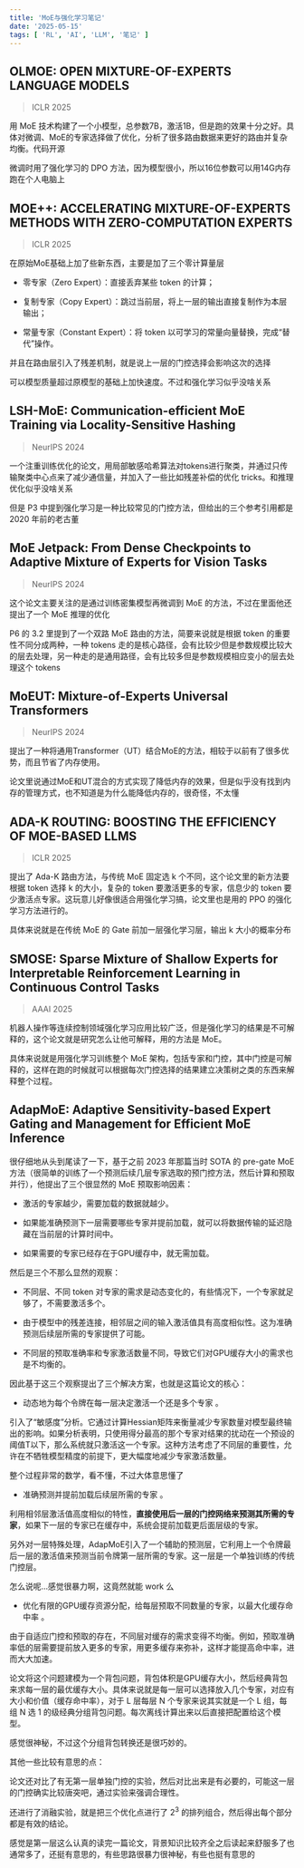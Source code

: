 ```yaml
---
title: 'MoE与强化学习笔记'
date: '2025-05-15'
tags: [ 'RL', 'AI', 'LLM', '笔记' ]
---
```


## OLMOE: OPEN MIXTURE-OF-EXPERTS LANGUAGE MODELS

> ICLR 2025

用 MoE 技术构建了一个小模型，总参数7B，激活1B，但是跑的效果十分之好。具体对微调、MoE的专家选择做了优化，分析了很多路由数据来更好的路由并复杂均衡。代码开源

微调时用了强化学习的 DPO 方法，因为模型很小，所以16位参数可以用14G内存跑在个人电脑上

## MOE++: ACCELERATING MIXTURE-OF-EXPERTS METHODS WITH ZERO-COMPUTATION EXPERTS

> ICLR 2025

在原始MoE基础上加了些新东西，主要是加了三个零计算量层

- 零专家（Zero Expert）：直接丢弃某些 token 的计算；

- 复制专家（Copy Expert）：跳过当前层，将上一层的输出直接复制作为本层输出；

- 常量专家（Constant Expert）：将 token 以可学习的常量向量替换，完成“替代”操作。

并且在路由层引入了残差机制，就是说上一层的门控选择会影响这次的选择

可以模型质量超过原模型的基础上加快速度。不过和强化学习似乎没啥关系

## LSH-MoE: Communication-efficient MoE Training via Locality-Sensitive Hashing

> NeurIPS 2024

一个注重训练优化的论文，用局部敏感哈希算法对tokens进行聚类，并通过只传输聚类中心点来了减少通信量，并加入了一些比如残差补偿的优化 tricks。和推理优化似乎没啥关系

但是 P3 中提到强化学习是一种比较常见的门控方法，但给出的三个参考引用都是 2020 年前的老古董

## MoE Jetpack: From Dense Checkpoints to Adaptive Mixture of Experts for Vision Tasks

> NeurIPS 2024

这个论文主要关注的是通过训练密集模型再微调到 MoE 的方法，不过在里面他还提出了一个 MoE 推理的优化

P6 的 3.2 里提到了一个双路 MoE 路由的方法，简要来说就是根据 token 的重要性不同分成两种，一种 tokens 走的是核心路径，会有比较少但是参数规模比较大的层去处理，另一种走的是通用路径，会有比较多但是参数规模相应变小的层去处理这个 tokens

## MoEUT: Mixture-of-Experts Universal Transformers

> NeurIPS 2024

提出了一种将通用Transformer（UT）结合MoE的方法，相较于以前有了很多优势，而且节省了内存使用。

论文里说通过MoE和UT混合的方式实现了降低内存的效果，但是似乎没有找到内存的管理方式，也不知道是为什么能降低内存的，很奇怪，不太懂

## ADA-K ROUTING: BOOSTING THE EFFICIENCY OF MOE-BASED LLMS

> ICLR 2025

提出了 Ada-K 路由方法，与传统 MoE 固定选 k 个不同，这个论文里的新方法要根据 token 选择 k 的大小，复杂的 token 要激活更多的专家，信息少的 token 要少激活点专家。这玩意儿好像很适合用强化学习搞，论文里也是用的 PPO 的强化学习方法进行的。

具体来说就是在传统 MoE 的 Gate 前加一层强化学习层，输出 k 大小的概率分布

## SMOSE: Sparse Mixture of Shallow Experts for Interpretable Reinforcement Learning in Continuous Control Tasks

> AAAI 2025

机器人操作等连续控制领域强化学习应用比较广泛，但是强化学习的结果是不可解释的，这个论文就是研究怎么让他可解释，用的方法是 MoE。

具体来说就是用强化学习训练整个 MoE 架构，包括专家和门控，其中门控是可解释的，这样在跑的时候就可以根据每次门控选择的结果建立决策树之类的东西来解释整个过程。

## AdapMoE: Adaptive Sensitivity-based Expert Gating and Management for Efficient MoE Inference

很仔细地从头到尾读了一下，基于之前 2023 年那篇当时 SOTA 的 pre-gate MoE 方法（很简单的训练了一个预测后续几层专家选取的预门控方法，然后计算和预取并行），他提出了三个很显然的 MoE 预取影响因素：

- 激活的专家越少，需要加载的数据就越少。

- 如果能准确预测下一层需要哪些专家并提前加载，就可以将数据传输的延迟隐藏在当前层的计算时间中。

- 如果需要的专家已经存在于GPU缓存中，就无需加载。

然后是三个不那么显然的观察：

- 不同层、不同 token 对专家的需求是动态变化的，有些情况下，一个专家就足够了，不需要激活多个。

- 由于模型中的残差连接，相邻层之间的输入激活值具有高度相似性。这为准确预测后续层所需的专家提供了可能。

- 不同层的预取准确率和专家激活数量不同，导致它们对GPU缓存大小的需求也是不均衡的。

因此基于这三个观察提出了三个解决方案，也就是这篇论文的核心：

- 动态地为每个令牌在每一层决定激活一个还是多个专家 。

引入了“敏感度”分析。它通过计算Hessian矩阵来衡量减少专家数量对模型最终输出的影响。如果分析表明，只使用得分最高的那个专家对结果的扰动在一个预设的阈值T以下，那么系统就只激活这一个专家。这种方法考虑了不同层的重要性，允许在不牺牲模型精度的前提下，更大幅度地减少专家激活数量。

整个过程非常的数学，看不懂，不过大体意思懂了

- 准确预测并提前加载后续层所需的专家 。

利用相邻层激活值高度相似的特性，**直接使用后一层的门控网络来预测其所需的专家**，如果下一层的专家已在缓存中，系统会提前加载更后面层级的专家。

另外对一层特殊处理，AdapMoE引入了一个辅助的预测层，它利用上一个令牌最后一层的激活值来预测当前令牌第一层所需的专家。这一层是一个单独训练的传统门控层。

怎么说呢...感觉很暴力啊，这竟然就能 work 么

-  优化有限的GPU缓存资源分配，给每层预取不同数量的专家，以最大化缓存命中率 。

由于自适应门控和预取的存在，不同层对缓存的需求变得不均衡。例如，预取准确率低的层需要提前放入更多的专家，用更多缓存来弥补，这样才能提高命中率，进而大大加速。

论文将这个问题建模为一个背包问题，背包体积是GPU缓存大小，然后经典背包来求每一层的最优缓存大小。具体来说就是每一层可以选择放入几个专家，对应有大小和价值（缓存命中率），对于 L 层每层 N 个专家来说其实就是一个 L 组，每组 N 选 1 的级经典分组背包问题。每次离线计算出来以后直接把配置给这个模型。

感觉很神秘，不过这个分组背包转换还是很巧妙的。

其他一些比较有意思的点：

论文还对比了有无第一层单独门控的实验，然后对比出来是有必要的，可能这一层的门控确实比较唐突吧，通过实验来强调合理性。

还进行了消融实验，就是把三个优化点进行了 $2^3$ 的排列组合，然后得出每个部分都是有效的结论。

感觉是第一层这么认真的读完一篇论文，背景知识比较齐全之后读起来舒服多了也通常多了，还挺有意思的，有些思路很暴力很神秘，有些也挺有意思的